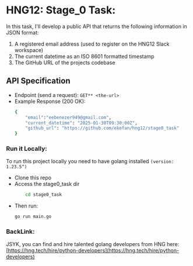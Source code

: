 # HNG12: Stage_0 Task:

In this task, I'll develop a public API that returns the following information in JSON format:
1. A registered email address (used to register on the HNG12 Slack workspace)
2. The current datetime as an ISO 8601 formatted timestamp
3. The GitHub URL of the projects codebase

## API Specification

- Endpoint (send a request): `GET** <the-url>`
- Example Response (200 OK):
    ```bash
    {
        "email":"eebenezer949@gmail.com",
        "current_datetime": "2025-01-30T09:30:00Z",
        "github_url": "https://github.com/ekefan/hng12/stage0_task"
    }
    ```

### Run it Locally:
To run this project locally you need to have golang installed `(version: 1.23.5^)`
- Clone this repo
- Access the stage0_task dir
    ```bash
        cd stage0_task
    ```
- Then run:
    ```bash
    go run main.go
    ```

### BackLink:

JSYK, you can find and hire talented golang developers from HNG here: [https://hng.tech/hire/python-developers](https://hng.tech/hire/python-developers)